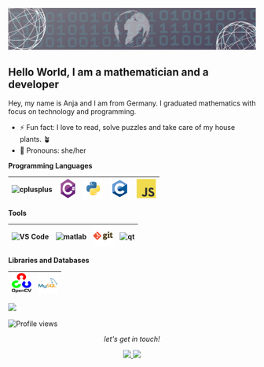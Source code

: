 ![I'm a mathematician and a developer](https://github.com/anjateichler/anjateichler/blob/main/Banner.png)
## Hello World, I am a mathematician and a developer

Hey, my name is Anja and I am from Germany. I graduated mathematics with focus on technology and programming.
- ⚡ Fun fact: I love to read, solve puzzles and take care of my house plants. :potted_plant:
- :bust_in_silhouette: Pronouns: she/her 

**Programming Languages**

<img title="cplusplus" alt="cplusplus" width="30px" src="https://raw.githubusercontent.com/isocpp/logos/master/cpp_logo.png">|<img src="https://raw.githubusercontent.com/devicons/devicon/master/icons/csharp/csharp-original.svg" alt="csharp" width="35" height="40"/>|<img title="Python" alt="Python" width="40px" src="https://raw.githubusercontent.com/github/explore/master/topics/python/python.png" />|<img title="C" alt="C" width="40px" src="https://raw.githubusercontent.com/github/explore/master/topics/c/c.png">|<img src="https://raw.githubusercontent.com/devicons/devicon/master/icons/javascript/javascript-original.svg" alt="javascript" width="40" height="40"/>
|--|--|--|--|--|

**Tools**

<img title="VS Code" alt="VS Code" width="40px" src="https://img.icons8.com/fluent/48/000000/visual-studio-code-2019.png">|<img src="https://upload.wikimedia.org/wikipedia/commons/2/21/Matlab_Logo.png" alt="matlab" width="40" height="40"/>|<img title="git" alt="git" width="40px" src="https://raw.githubusercontent.com/github/explore/master/topics/git/git.png">|<img src="https://upload.wikimedia.org/wikipedia/commons/0/0b/Qt_logo_2016.svg" alt="qt" width="40" height="40"/>
|--|--|--|--|

**Libraries and Databases**

<img title="OpenCV" alt="OpenCV" width="40px" src="https://raw.githubusercontent.com/github/explore/master/topics/opencv/opencv.png">|<img src="https://raw.githubusercontent.com/devicons/devicon/master/icons/mysql/mysql-original-wordmark.svg" alt="mysql" width="40" height="40"/>
|--|--|

<img src="https://github-readme-stats.vercel.app/api?username=anjateichler&show_icons=true&theme=radical&include_all_commits=true">


![Profile views](https://gpvc.arturio.dev/anjateichler)  

<!-- Social Section -->
<p align="center">
  <i>let's get in touch!</i>

<p align="center">
  <a href= "https://www.linkedin.com/in/anjateichler/">
    <img src="https://img.icons8.com/material-outlined/30/689d6a/linkedin.png"/>
  </a>
  <a href= "https://github.com/anjateichler/">
    <img src="https://img.icons8.com/material-outlined/30/689d6a/source-code.png"/>
  </a>
</p>
